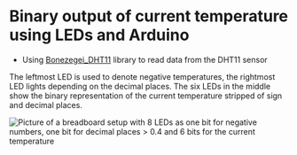# Binary output of current temperature using LEDs and Arduino

- Using [Bonezegei_DHT11](https://github.com/bonezegei/Bonezegei_DHT11) library to read data from the DHT11 sensor

The leftmost LED is used to denote negative temperatures, the rightmost LED lights depending on the decimal places.
The six LEDs in the middle show the binary representation of the current temperature stripped of sign and decimal places.

![Picture of a breadboard setup with 8 LEDs as one bit for negative numbers, one bit for decimal places > 0.4 and 6 bits for the current temperature](https://cloud.pfonks.com/apps/files_sharing/publicpreview/9sB73ARKfRyRedA?file=/&fileId=3457693&x=1920&y=1080&a=true&etag=fce3d542c4e85458cc3c1f8c1e5f13cd)

